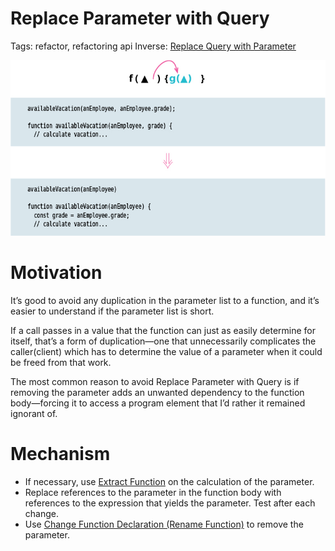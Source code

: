 # Replace Parameter with Query

Tags: refactor, refactoring api
Inverse: [Replace Query with Parameter](../Replace%20Query%20with%20Parameter/Replace%20Query%20with%20Parameter.md)

![Untitled](Untitled.png)

# Motivation

It’s good to avoid any duplication in the parameter list to a function, and it’s easier to understand if the parameter list is short.

If a call passes in a value that the function can just as easily determine for itself, that’s a form of duplication—one that unnecessarily complicates the caller(client) which has to determine the value of a parameter when it could be freed from that work.

The most common reason to avoid Replace Parameter with Query is if removing the parameter adds an unwanted dependency to the function body—forcing it to access a program element that I’d rather it remained ignorant of.

# Mechanism

- If necessary, use [Extract Function](Extract%20Function%20f20e8d100df7460e85563310e63c8312.md)  on the calculation of the parameter.
- Replace references to the parameter in the function body with references to the expression that yields the parameter. Test after each change.
- Use [Change Function Declaration (Rename Function)](Change%20Function%20Declaration%20(Rename%20Function)%20a0e908e5b91e44d68d8ef9892ff83749.md)  to remove the parameter.